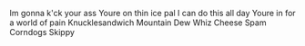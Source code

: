 Im gonna k'ck your ass 
Youre on thin ice pal 
I can do this all day 
Youre in for a world of pain 
Knucklesandwich
Mountain Dew 
Whiz Cheese 
Spam 
Corndogs 
Skippy 
